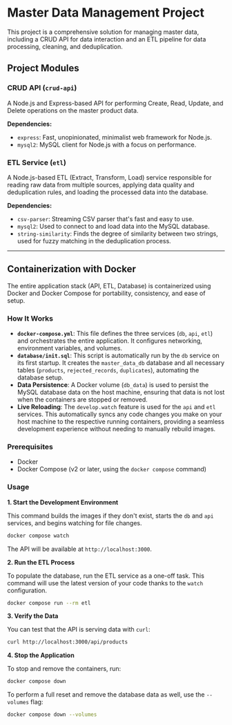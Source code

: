 # Master Data Management Project

This project is a comprehensive solution for managing master data, including a CRUD API for data interaction and an ETL pipeline for data processing, cleaning, and deduplication.

## Project Modules

### CRUD API (`crud-api`)

A Node.js and Express-based API for performing Create, Read, Update, and Delete operations on the master product data.

**Dependencies:**
- `express`: Fast, unopinionated, minimalist web framework for Node.js.
- `mysql2`: MySQL client for Node.js with a focus on performance.

### ETL Service (`etl`)

A Node.js-based ETL (Extract, Transform, Load) service responsible for reading raw data from multiple sources, applying data quality and deduplication rules, and loading the processed data into the database.

**Dependencies:**
- `csv-parser`: Streaming CSV parser that's fast and easy to use.
- `mysql2`: Used to connect to and load data into the MySQL database.
- `string-similarity`: Finds the degree of similarity between two strings, used for fuzzy matching in the deduplication process.

---

## Containerization with Docker

The entire application stack (API, ETL, Database) is containerized using Docker and Docker Compose for portability, consistency, and ease of setup.

### How It Works

- **`docker-compose.yml`**: This file defines the three services (`db`, `api`, `etl`) and orchestrates the entire application. It configures networking, environment variables, and volumes.
- **`database/init.sql`**: This script is automatically run by the `db` service on its first startup. It creates the `master_data_db` database and all necessary tables (`products`, `rejected_records`, `duplicates`), automating the database setup.
- **Data Persistence**: A Docker volume (`db_data`) is used to persist the MySQL database data on the host machine, ensuring that data is not lost when the containers are stopped or removed.
- **Live Reloading**: The `develop.watch` feature is used for the `api` and `etl` services. This automatically syncs any code changes you make on your host machine to the respective running containers, providing a seamless development experience without needing to manually rebuild images.

### Prerequisites

- Docker
- Docker Compose (v2 or later, using the `docker compose` command)

### Usage

**1. Start the Development Environment**

This command builds the images if they don't exist, starts the `db` and `api` services, and begins watching for file changes.

```bash
docker compose watch
```

The API will be available at `http://localhost:3000`.

**2. Run the ETL Process**

To populate the database, run the ETL service as a one-off task. This command will use the latest version of your code thanks to the `watch` configuration.

```bash
docker compose run --rm etl
```

**3. Verify the Data**

You can test that the API is serving data with `curl`:

```bash
curl http://localhost:3000/api/products
```

**4. Stop the Application**

To stop and remove the containers, run:

```bash
docker compose down
```

To perform a full reset and remove the database data as well, use the `--volumes` flag:

```bash
docker compose down --volumes
```